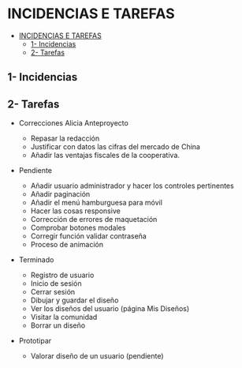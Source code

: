 # INCIDENCIAS E TAREFAS
- [INCIDENCIAS E TAREFAS](#incidencias-e-tarefas)
  - [1- Incidencias](#1--incidencias)
  - [2- Tarefas](#2--tarefas)

## 1- Incidencias


## 2- Tarefas

- Correcciones Alicia Anteproyecto

  - Repasar la redacción
  - Justificar con datos las cifras del mercado de China
  - Añadir las ventajas fiscales de la cooperativa.


- Pendiente

  - Añadir usuario administrador y hacer los controles pertinentes
  - Añadir paginación
  - Añadir el menú hamburguesa para móvil
  - Hacer las cosas responsive
  - Corrección de errores de maquetación
  - Comprobar botones modales
  - Corregir función validar contraseña
  - Proceso de animación
  

- Terminado
  - Registro de usuario
  - Inicio de sesión
  - Cerrar sesión
  - Dibujar y guardar el diseño
  - Ver los diseños del usuario (página Mis Diseños)
  - Visitar la comunidad
  - Borrar un diseño

- Prototipar
  - Valorar diseño de un usuario (pendiente)